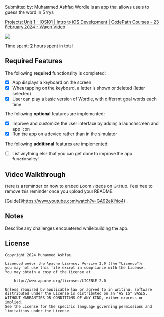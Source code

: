Submitted by: Muhammed Ashfaq
Wordle is an app that allows users to guess the word in 5 trys


<div>
    <a href="https://www.loom.com/share/e51bd3b35d4c40f6a7f4e2795caf5d14">
      <p>Projects: Unit 1 - IOS101 | Intro to iOS Development | CodePath Courses - 23 February 2024 - Watch Video</p>
    </a>
    <a href="https://www.loom.com/share/e51bd3b35d4c40f6a7f4e2795caf5d14">
      <img style="max-width:300px;" src="https://cdn.loom.com/sessions/thumbnails/e51bd3b35d4c40f6a7f4e2795caf5d14-1708745031136-with-play.gif">
    </a>
</div>
  
Time spent: **2** hours spent in total

## Required Features

The following **required** functionality is completed:

- [x] App displays a keyboard on the screen
- [x] When tapping on the keyboard, a letter is shown or deleted (letter selected)
- [x] User can play a basic version of Wordle, with different goal words each time

The following **optional** features are implemented:

- [x] Improve and customize the user interface by adding a launchscreen and app icon
- [x] Run the app on a device rather than in the simulator

The following **additional** features are implemented:

- [ ] List anything else that you can get done to improve the app functionality!

## Video Walkthrough

Here is a reminder on how to embed Loom videos on GitHub. Feel free to remove this reminder once you upload your README. 

[Guide]](https://www.youtube.com/watch?v=GA92eKlYio4) .


## Notes

Describe any challenges encountered while building the app.

## License

    Copyright 2024 Muhammed Ashfaq

    Licensed under the Apache License, Version 2.0 (the "License");
    you may not use this file except in compliance with the License.
    You may obtain a copy of the License at

        http://www.apache.org/licenses/LICENSE-2.0

    Unless required by applicable law or agreed to in writing, software
    distributed under the License is distributed on an "AS IS" BASIS,
    WITHOUT WARRANTIES OR CONDITIONS OF ANY KIND, either express or implied.
    See the License for the specific language governing permissions and
    limitations under the License.

